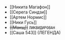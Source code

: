 * [[Никита Магафон]]
* [[Серега Синдзи]]
* [[Артем Нормис]]
* [[Ники Гусь]]
* ~~[[Макщ]]~~ `ЛИКВИДИРОВАН`
* [[Саша 543]] (ЛЕГЕНДА)